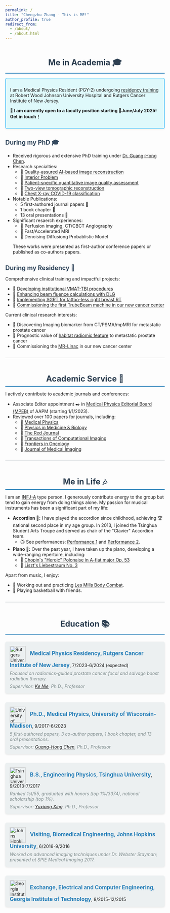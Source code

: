 ```yaml
---
permalink: /
title: "Chengzhu Zhang - This is ME!"
author_profile: true
redirect_from: 
  - /about/
  - /about.html
---
```


<style>
  .section-title {
    font-size: 1.8em;
    font-weight: bold;
    color: #2c3e50;
    margin-top: 2em;
    text-align: center;
    border-bottom: 2px solid #2980b9;
    padding-bottom: 0.3em;
  }

  .subsection-title {
    font-size: 1.4em;
    font-weight: bold;
    color: #34495e;
    margin-top: 1.5em;
    margin-bottom: 0.5em;
  }

  .timeline {
    margin: 1.5em 0;
    padding-left: 0;
    list-style: none;
  }

  .timeline-item {
    margin-bottom: 2em;
    padding: 1em;
    background: #ecf0f1;
    border-radius: 5px;
    box-shadow: 0px 2px 5px rgba(0, 0, 0, 0.1);
  }

  .institution {
    font-weight: bold;
    color: #2980b9;
    font-size: 1.2em;
  }

  .supervisor {
    font-style: italic;
    color: #7f8c8d;
    margin-top: 0.5em;
  }

  .logo {
    width: 50px;
    vertical-align: middle;
    margin-right: 10px;
  }

  .comment {
    font-style: italic;
    color: #7f8c8d;
    margin-top: 0.5em;
  }

  .highlight-box {
    background: #dff9fb;
    border: 1px solid #00a8ff;
    padding: 1em;
    border-radius: 5px;
    margin: 1em 0;
    box-shadow: 0px 2px 5px rgba(0, 0, 0, 0.1);
  }

  .divider {
    height: 1px;
    background-color: #bdc3c7;
    margin: 2em 0;
  }
</style>

<div class="section-title">Me in Academia 🎓</div>

<div class="highlight-box">
  <p>
    I am a Medical Physics Resident (PGY-2) undergoing <a href="https://sites.rutgers.edu/cinj-radiation-oncology/medical-physics-residency/">residency training</a> at Robert Wood Johnson University Hospital and Rutgers Cancer Institute of New Jersey. 
  </p>
  <p><b>📢 I am currently open to a faculty position starting 📅June/July 2025! Get in touch！</b></p>
</div>

<h2 class="subsection-title">During my PhD 🎓</h2>
<ul>
  <li>Received rigorous and extensive PhD training under <a href="https://scholar.google.com/citations?user=nw7lybEAAAAJ&hl=en">Dr. Guang-Hong Chen</a>.</li>
  <li>Research specialties:
    <ul>
      <li>🔹 <a href="/research/research-1">Quality-assured AI-based image reconstruction</a></li>
      <li>🔹 <a href="/research/research-2">Interior Problem</a></li>
      <li>🔹 <a href="/research/research-3">Patient-specific quantitative image quality assessment</a></li>
      <li>🔹 <a href="/research/research-4">Two-view tomographic reconstruction</a></li>
      <li>🔹 <a href="/research/research-5">Chest X-ray COVID-19 classification</a></li>
    </ul>
  </li>
  <li>Notable Publications:
    <ul>
      <li>5 first-authored journal papers 📄</li>
      <li>1 book chapter 🔖</li>
      <li>13 oral presentations 🎤</li>
    </ul>
  </li>
  <li>Significant resaerch experiences:
    <ul>
      <li>🔹 Perfusion imaging, CT/CBCT Angiography</li>
      <li>🔹 Fast/Accelerated MRI</li>
      <li>🔹 Denoising Diffusiong Probablistic Model</li>
    </ul>
  </li>
  <p>These works were presented as first-author conference papers or published as co-authors papers. 
</ul>

<h2 class="subsection-title">During my Residency 🏥</h2>
<p>Comprehensive clinical training and impactful projects:</p>
<ul>
  <li>🔸 <a href="/clinical/clinical-TBI">Developing institutional VMAT-TBI procedures</a></li>
  <li>🔸 <a href="/clinical/clinical-DLG">Enhancing beam fluence calculations with DLG</a></li>
  <li>🔸 <a href="/clinical/clinical-SGRT">Implementing SGRT for tattoo-less right breast RT</a></li>
  <li>🔸 <a href="/clinical/clinical-TB3Commissioning">Commissioning the first TrubeBeam machine in our new cancer center</a></li>
</ul>
<p>Current clinical research interests:</p>
<ul>
  <li>🔹 Discovering Imaging biomarker from CT/PSMA/mpMRI for metastatic prostate cancer</li>
  <li>🔹 Prognostic value of <a href="/images/HabitatProstate1.png">habitat radiomic feature</a> to metastatic prostate cancer</li>
  <li>🔹 Commissioning the <a href="/clinical/clinical-MRLC">MR-Linac</a> in our new cancer center </li>
</ul>


<div class="divider"></div>

<div class="section-title">Academic Service 📧</div>

<p>I actively contribute to academic journals and conferences:</p>
<ul>
  <li>Associate Editor appointment ✒️ in <a href="https://www.aapm.org/org/structure/default.asp?committee_code=MPBAE">Medical Physics Editorial Board (MPEB)</a> of AAPM (starting 1/1/2023).</li>
  <li>Reviewed over 100 papers for journals, including:
    <ul>
      <li>📘 <a href="https://aapm.onlinelibrary.wiley.com/journal/24734209">Medical Physics</a></li>
      <li>📗 <a href="https://iopscience.iop.org/journal/0031-9155">Physics in Medicine & Biology</a></li>
      <li>📕 <a href="https://www.redjournal.org/">The Red Journal</a></li>
      <li>📓 <a href="https://ieeexplore.ieee.org/xpl/RecentIssue.jsp?punumber=6745852">Transactions of Computational Imaging</a></li>
      <li>📔 <a href="https://www.frontiersin.org/journals/oncology">Frontiers in Oncology</a></li>
      <li>📒 <a href="https://www.spiedigitallibrary.org/journals/journal-of-medical-imaging">Journal of Medical Imaging</a></li>
    </ul>
  </li>
</ul>

<div class="divider"></div>

<div class="section-title">Me in Life 🎶</div>

<p>I am an <a href="https://www.16personalities.com/infj-personality">INFJ-A</a> type person. I generously contribute energy to the group but tend to gain energy from doing things alone. My passion for musical instruments has been a significant part of my life:</p>

<ul>
  <li>
    <b>Accordion 🎼:</b> I have played the accordion since childhood, achieving 🏆 national second place in my age group. In 2013, I joined the Tsinghua Student Arts Troupe and served as chair of the "Clavier" Accordion team. 
    <ul>
      <li>📺 See performances: <a href="https://www.youtube.com/watch?v=x7G1gQj_ozg">Performance 1</a> and <a href="https://www.youtube.com/watch?v=2bYkOFqpb14">Performance 2</a>.</li>
    </ul>
  </li>
  <li>
    <b>Piano 🎹:</b> Over the past year, I have taken up the piano, developing a wide-ranging repertoire, including:
    <ul>
      <li>🎵 <a href="https://www.youtube.com/watch?v=aZYYoDDmg8M">Chopin's "Heroic" Polonaise in A-flat major Op. 53</a></li>
      <li>🎵 <a href="https://www.youtube.com/watch?v=lhW_tRmpLFs">Liszt's Liebestraum No. 3</a></li>
    </ul>
  </li>
</ul>

<p>Apart from music, I enjoy:</p>
<ul>
  <li>💪 Working out and practicing <a href="https://www.lesmills.com/us/workouts/fitness-classes/bodycombat/">Les Mills Body Combat</a>.</li>
  <li>🏀 Playing basketball with friends.</li>
</ul>


<div class="divider"></div>

<div class="section-title">Education 📚</div>
<ul class="timeline">
  <li class="timeline-item">
    <img src="{{ site.baseurl }}/images/Rutgers_University_Logo.png" alt="Rutgers University" class="logo">
    <span class="institution">Medical Physics Residency, Rutgers Cancer Institute of New Jersey</span>, 7/2023-6/2024 (expected)
    <div class="comment">Focused on radiomics-guided prostate cancer focal and salvage boost radiation therapy.</div>
    <div class="supervisor">Supervisor: <a href="https://scholar.google.com/citations?user=1BKalcwAAAAJ&hl=en">Ke Nie</a>, Ph.D., Professor</div>
  </li>
  <li class="timeline-item">
    <img src="{{ site.baseurl }}/images/Wisconsin_Madison_Logo.png" alt="University of Wisconsin-Madison" class="logo">
    <span class="institution">Ph.D., Medical Physics, University of Wisconsin-Madison</span>, 9/2017-6/2023
    <div class="comment">5 first-authored papers, 3 co-author papers, 1 book chapter, and 13 oral presentations.</div>
    <div class="supervisor">Supervisor: <a href="https://scholar.google.com/citations?user=nw7lybEAAAAJ&hl=en">Guang-Hong Chen</a>, Ph.D., Professor</div>
  </li>
  <li class="timeline-item">
    <img src="{{ site.baseurl }}/images/Tsinghua_University_Logo.png" alt="Tsinghua University" class="logo">
    <span class="institution">B.S., Engineering Physics, Tsinghua University</span>, 9/2013-7/2017
    <div class="comment">Ranked 1st/55, graduated with honors (top 1%/3374), national scholarship (top 1%).</div>
    <div class="supervisor">Supervisor: <a href="https://scholar.google.com/citations?user=iWsEXE0AAAAJ&hl=zh-CN">Yuxiang Xing</a>, Ph.D., Professor</div>
  </li>
  <li class="timeline-item">
    <img src="{{ site.baseurl }}/images/Johns_Hopkins_University_Logo.png" alt="Johns Hopkins University" class="logo">
    <span class="institution">Visiting, Biomedical Engineering, Johns Hopkins University</span>, 6/2016-9/2016
    <div class="comment">Worked on advanced imaging techniques under Dr. Webster Stayman; presented at SPIE Medical Imaging 2017.</div>
  </li>
  <li class="timeline-item">
    <img src="{{ site.baseurl }}/images/GIT_Logo.png" alt="Georgia Institute of Technology" class="logo">
    <span class="institution">Exchange, Electrical and Computer Engineering, Georgia Institute of Technology</span>, 8/2015-12/2015
  </li>
</ul>
